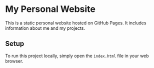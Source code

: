 # My Personal Website

This is a static personal website hosted on GitHub Pages. It includes information about me and my projects.

## Setup

To run this project locally, simply open the `index.html` file in your web browser.